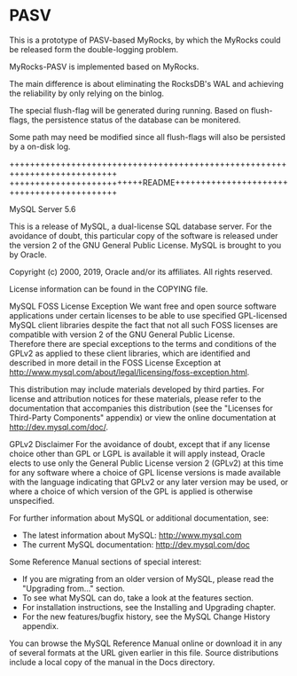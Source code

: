 # PASV
This is a prototype of PASV-based MyRocks, by which the MyRocks could be released form the double-logging problem.

MyRocks-PASV is implemented based on MyRocks.

The main difference is about eliminating the RocksDB's WAL and achieving the reliability by only relying on the binlog.

The special flush-flag will be generated during running. Based on flush-flags, the persistence status of the database can be monitered.

Some path may need be modified since all flush-flags will also be persisted by a on-disk log.

+++++++++++++++++++++++++++++++++++++++++++++++++++++++++++++++++++++++++++
++++++++++++++++++++++++++README+++++++++++++++++++++++++++++++++++++++++++

MySQL Server 5.6

This is a release of MySQL, a dual-license SQL database server.
For the avoidance of doubt, this particular copy of the software 
is released under the version 2 of the GNU General Public License. 
MySQL is brought to you by Oracle.

Copyright (c) 2000, 2019, Oracle and/or its affiliates. All rights reserved.

License information can be found in the COPYING file.

MySQL FOSS License Exception
We want free and open source software applications under certain
licenses to be able to use specified GPL-licensed MySQL client
libraries despite the fact that not all such FOSS licenses are
compatible with version 2 of the GNU General Public License.  
Therefore there are special exceptions to the terms and conditions 
of the GPLv2 as applied to these client libraries, which are 
identified and described in more detail in the FOSS License 
Exception at 
<http://www.mysql.com/about/legal/licensing/foss-exception.html>.

This distribution may include materials developed by third
parties. For license and attribution notices for these
materials, please refer to the documentation that accompanies
this distribution (see the "Licenses for Third-Party Components"
appendix) or view the online documentation at 
<http://dev.mysql.com/doc/>.

GPLv2 Disclaimer
For the avoidance of doubt, except that if any license choice
other than GPL or LGPL is available it will apply instead, 
Oracle elects to use only the General Public License version 2 
(GPLv2) at this time for any software where a choice of GPL 
license versions is made available with the language indicating 
that GPLv2 or any later version may be used, or where a choice 
of which version of the GPL is applied is otherwise unspecified.

For further information about MySQL or additional documentation, 
see:
- The latest information about MySQL: http://www.mysql.com
- The current MySQL documentation: http://dev.mysql.com/doc

Some Reference Manual sections of special interest:
- If you are migrating from an older version of MySQL, please 
  read the "Upgrading from..." section.
- To see what MySQL can do, take a look at the features section.
- For installation instructions, see the Installing and Upgrading
  chapter.
- For the new features/bugfix history, see the MySQL Change History 
  appendix.

You can browse the MySQL Reference Manual online or download it 
in any of several formats at the URL given earlier in this file.
Source distributions include a local copy of the manual in the
Docs directory.

